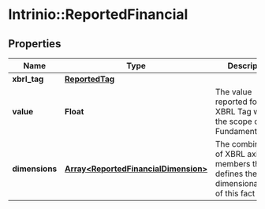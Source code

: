 # Intrinio::ReportedFinancial

## Properties
Name | Type | Description | Notes
------------ | ------------- | ------------- | -------------
**xbrl_tag** | [**ReportedTag**](ReportedTag.md) |  | [optional] 
**value** | **Float** | The value reported for the XBRL Tag within the scope of the Fundamental | [optional] 
**dimensions** | [**Array&lt;ReportedFinancialDimension&gt;**](ReportedFinancialDimension.md) | The combination of XBRL axis and members that defines the dimensionalization of this fact (if any) | [optional] 


